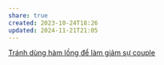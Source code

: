 ```yaml
---
share: true
created: 2023-10-24T18:26
updated: 2024-11-21T21:05
---
```

[Tránh dùng hàm lồng để làm giảm sự couple](../../Nguy%C3%AAn%20l%C3%BD/%C4%90%C6%A1n%20nhi%E1%BB%87m/Tr%C3%A1nh%20d%C3%B9ng%20h%C3%A0m%20l%E1%BB%93ng%20%C4%91%E1%BB%83%20l%C3%A0m%20gi%E1%BA%A3m%20s%E1%BB%B1%20couple.md)
